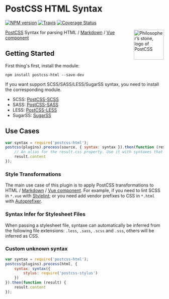 PostCSS HTML Syntax
====

[![NPM version](https://img.shields.io/npm/v/postcss-html.svg?style=flat-square)](https://www.npmjs.com/package/postcss-html)
[![Travis](https://img.shields.io/travis/gucong3000/postcss-html.svg)](https://travis-ci.org/gucong3000/postcss-html)
[![Coverage Status](https://img.shields.io/coveralls/gucong3000/postcss-html.svg)](https://coveralls.io/r/gucong3000/postcss-html)

<img align="right" width="95" height="95"
	title="Philosopher’s stone, logo of PostCSS"
	src="http://postcss.github.io/postcss/logo.svg">

[PostCSS](https://github.com/postcss/postcss) Syntax for parsing HTML / [Markdown](https://daringfireball.net/projects/markdown/syntax) / [Vue component](https://vue-loader.vuejs.org/)

## Getting Started

First thing's first, install the module:

```
npm install postcss-html --save-dev
```

If you want support SCSS/SASS/LESS/SugarSS syntax, you need to install the corresponding module.

- SCSS: [PostCSS-SCSS](https://github.com/postcss/postcss-scss)
- SASS: [PostCSS-SASS](https://github.com/aleshaoleg/postcss-sass)
- LESS: [PostCSS-LESS](https://github.com/shellscape/postcss-less)
- SugarSS: [SugarSS](https://github.com/postcss/sugarss)

## Use Cases

```js
var syntax = require('postcss-html');
postcss(plugins).process(source, { syntax: syntax }).then(function (result) {
	// An alias for the result.css property. Use it with syntaxes that generate non-CSS output.
	result.content
});
```

### Style Transformations

The main use case of this plugin is to apply PostCSS transformations to HTML / [Markdown](https://daringfireball.net/projects/markdown/syntax) / [Vue component](https://vue-loader.vuejs.org/). For example, if you need to lint SCSS in `*.vue` with [Stylelint](http://stylelint.io/); or you need add vendor prefixes to CSS in `*.html` with [Autoprefixer](https://github.com/postcss/autoprefixer).

### Syntax Infer for Stylesheet Files

When passing a stylesheet file, syntaxe can automatically be inferred from the following file extensions: `.less`, `.sass`, `.scss` and `.sss`, others will be inferred as CSS.

### Custom unknown syntax

```js
var syntax = require('postcss-html');
postcss(plugins).process(html, {
	syntax: syntax({
		stylus: require('postcss-stylus')
	})
}).then(function (result) {
	result.content
});
```
